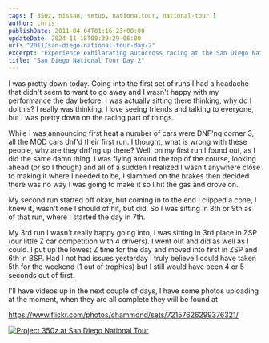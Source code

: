 ```yaml
---
tags: [ 350z, nissan, setup, nationaltour, national-tour ]
author: chris
publishDate: 2011-04-04T01:16:23+00:00
updateDate: 2024-11-18T08:39:29-06:00
url: "2011/san-diego-national-tour-day-2"
excerpt: "Experience exhilarating autocross racing at the San Diego National Tour. Dive into intense competition, camaraderie, and Z car glory. #Autocross #RacingLife"
title: "San Diego National Tour Day 2"
---
```


I was pretty down today. Going into the first set of runs I had a headache that didn't seem to want to go away and I wasn't happy with my performance the day before. I was actually sitting there thinking, why do I do this? I really was thinking, I love seeing friends and talking to everyone, but I was pretty down on the racing part of things.

While I was announcing first heat a number of cars were DNF'ng corner 3, all the MOD cars dnf'd their first run. I thought, what is wrong with these people, why are they dnf'ng up there? Well, on my first run I found out, as I did the same damn thing. I was flying around the top of the course, looking ahead (or so I though) and all of a sudden I realized I wasn't anywhere close to making it where I needed to be, I slammed on the brakes then decided there was no way I was going to make it so I hit the gas and drove on. 

My second run started off okay, but coming in to the end I clipped a cone, I knew it, wasn't one I should of hit, but did. So I was sitting in 8th or 9th as of that run, where I started the day in 7th.

My 3rd run I wasn't really happy going into, I was sitting in 3rd place in ZSP (our little Z car competition with 4 drivers). I went out and did as well as I could. I put up the lowest Z time for the day and moved into first in ZSP and 6th in BSP. Had I not had issues yesterday I truly believe I could have taken 5th for the weekend (1 out of trophies) but I still would have been 4 or 5 seconds out of first.

I'll have videos up in the next couple of days, I have some photos uploading at the moment, when they are all complete they will be found at

<a href="https://www.flickr.com/photos/chammond/sets/72157626299376321/">https://www.flickr.com/photos/chammond/sets/72157626299376321/</a>

<a title="IMG_9328" href="https://www.flickr.com/photos/17726343@N00/5587474265/"><img border="0" alt="Project 350z at San Diego National Tour" src="https://static.flickr.com/5069/5587474265_c1f4f02b0d.jpg" /></a>
